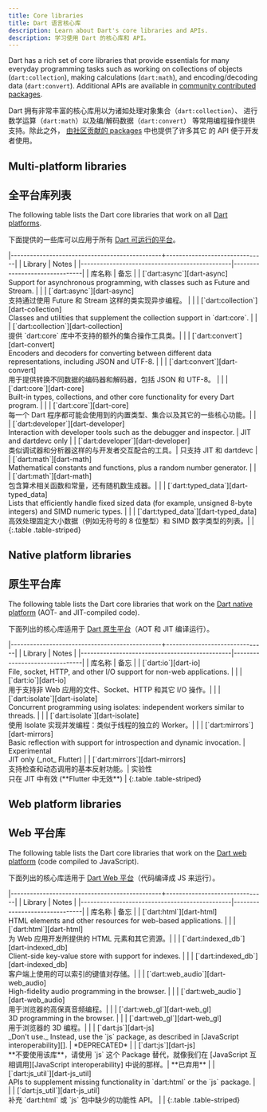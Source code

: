 ```yaml
---
title: Core libraries
title: Dart 语言核心库
description: Learn about Dart's core libraries and APIs.
description: 学习使用 Dart 的核心库和 API。
---
```


Dart has a rich set of core libraries that provide essentials for many everyday
programming tasks such as working on collections of objects
(`dart:collection`), making calculations (`dart:math`), and encoding/decoding
data (`dart:convert`). Additional APIs are available in
[community contributed packages](/guides/libraries/useful-libraries).

Dart 拥有非常丰富的核心库用以为诸如处理对象集合（`dart:collection`）、
进行数学运算（`dart:math`）以及编/解码数据（`dart:convert`）
等常用编程操作提供支持。除此之外，
[由社区贡献的 packages](/guides/libraries/useful-libraries) 中也提供了许多其它
的 API 便于开发者使用。

<style>
  th:first-child {
    width: 80%;
  }
</style>

## Multi-platform libraries

## 全平台库列表

The following table lists the Dart core libraries that work on all
[Dart platforms](/overview#platform).

下面提供的一些库可以应用于所有 [Dart 可运行的平台](/overview#platform)。

<div class="table-wrapper" markdown="1">
|-----------------------------------------------+-------------------------------|
| Library                                       | Notes                         |
|-----------------------------------------------|-------------------------------|
| 库名称                                        | 备忘                         |
| [`dart:async`][dart-async]              <br> Support for asynchronous programming, with classes such as Future and Stream. | |
| [`dart:async`][dart-async]              <br> 支持通过使用 Future 和 Stream 这样的类实现异步编程。 | |
| [`dart:collection`][dart-collection]    <br> Classes and utilities that supplement the collection support in `dart:core`. | |
| [`dart:collection`][dart-collection]    <br> 提供 `dart:core` 库中不支持的额外的集合操作工具类。| |
| [`dart:convert`][dart-convert]          <br> Encoders and decoders for converting between different data representations, including JSON and UTF-8. | |
| [`dart:convert`][dart-convert]          <br> 用于提供转换不同数据的编码器和解码器，包括 JSON 和 UTF-8。 | |
| [`dart:core`][dart-core]                <br> Built-in types, collections, and other core functionality for every Dart program. | |
| [`dart:core`][dart-core]                <br> 每一个 Dart 程序都可能会使用到的内置类型、集合以及其它的一些核心功能。| |
| [`dart:developer`][dart-developer]      <br> Interaction with developer tools such as the debugger and inspector. | JIT and dartdevc only |
| [`dart:developer`][dart-developer]      <br> 类似调试器和分析器这样的与开发者交互配合的工具。| 只支持 JIT 和 dartdevc |
| [`dart:math`][dart-math]                <br> Mathematical constants and functions, plus a random number generator. | |
| [`dart:math`][dart-math]                <br> 包含算术相关函数和常量，还有随机数生成器。| |
| [`dart:typed_data`][dart-typed_data]    <br> Lists that efficiently handle fixed sized data (for example, unsigned 8-byte integers) and SIMD numeric types. | |
| [`dart:typed_data`][dart-typed_data]    <br> 高效处理固定大小数据（例如无符号的 8 位整型）和 SIMD 数字类型的列表。| |
{:.table .table-striped}
</div>

## Native platform libraries

## 原生平台库

The following table lists the Dart core libraries that work on the
[Dart native platform](/overview#platform) (AOT- and JIT-compiled code).

下面列出的核心库适用于 [Dart 原生平台](/overview#platform)（AOT 和 JIT 编译运行）。

<div class="table-wrapper" markdown="1">
|-----------------------------------------------+-------------------------------|
| Library                                       | Notes                         |
|-----------------------------------------------|-------------------------------|
| 库名称                                        | 备忘                         |
| [`dart:io`][dart-io]                    <br> File, socket, HTTP, and other I/O support for non-web applications. | |
| [`dart:io`][dart-io]                    <br> 用于支持非 Web 应用的文件、Socket、HTTP 和其它 I/O 操作。| |
| [`dart:isolate`][dart-isolate]          <br> Concurrent programming using isolates: independent workers similar to threads. | |
| [`dart:isolate`][dart-isolate]          <br> 使用 Isolate 实现并发编程：类似于线程的独立的 Worker。| |
| [`dart:mirrors`][dart-mirrors]          <br> Basic reflection with support for introspection and dynamic invocation. | Experimental<br>JIT only (_not_&nbsp;Flutter) |
| [`dart:mirrors`][dart-mirrors]          <br> 支持检查和动态调用的基本反射功能。| 实验性<br>只在 JIT 中有效 (**Flutter 中无效**) |
{:.table .table-striped}
</div>

## Web platform libraries

## Web 平台库

The following table lists the Dart core libraries that work on the
[Dart web platform](/overview#platform) (code compiled to JavaScript).

下面列出的核心库适用于 [Dart Web 平台](/overview#platform)（代码编译成 JS 来运行）。

<div class="table-wrapper" markdown="1">
|-----------------------------------------------+-------------------------------|
| Library                                       | Notes                         |
|-----------------------------------------------|-------------------------------|
| 库名称                                        | 备忘                         |
| [`dart:html`][dart-html]                <br> HTML elements and other resources for web-based applications. | |
| [`dart:html`][dart-html]                <br> 为 Web 应用开发所提供的 HTML 元素和其它资源。| |
| [`dart:indexed_db`][dart-indexed_db]    <br> Client-side key-value store with support for indexes. | |
| [`dart:indexed_db`][dart-indexed_db]    <br> 客户端上使用的可以索引的键值对存储。| |
| [`dart:web_audio`][dart-web_audio]      <br> High-fidelity audio programming in the browser. | |
| [`dart:web_audio`][dart-web_audio]      <br> 用于浏览器的高保真音频编程。| |
| [`dart:web_gl`][dart-web_gl]            <br> 3D programming in the browser. | |
| [`dart:web_gl`][dart-web_gl]            <br> 用于浏览器的 3D 编程。| |
| [`dart:js`][dart-js]                    <br> _Don't use._ Instead, use the `js` package, as described in [JavaScript interoperability][]. | *DEPRECATED* |
| [`dart:js`][dart-js]                    <br> **不要使用该库**，请使用 `js` 这个 Package 替代，就像我们在 [JavaScript 互相调用][JavaScript interoperability] 中说的那样。| **已弃用** |
| [`dart:js_util`][dart-js_util]          <br> APIs to supplement missing functionality in `dart:html` or the `js` package. | |
| [`dart:js_util`][dart-js_util]          <br> 补充 `dart:html` 或 `js` 包中缺少的功能性 API。 | |
{:.table .table-striped}

</div>

[dart-async]: {{site.dart_api}}/{{site.data.pkg-vers.SDK.channel}}/dart-async/dart-async-library.html
[dart-collection]: {{site.dart_api}}/{{site.data.pkg-vers.SDK.channel}}/dart-collection/dart-collection-library.html
[dart-convert]: {{site.dart_api}}/{{site.data.pkg-vers.SDK.channel}}/dart-convert/dart-convert-library.html
[dart-core]: {{site.dart_api}}/{{site.data.pkg-vers.SDK.channel}}/dart-core/dart-core-library.html
[dart-developer]: {{site.dart_api}}/{{site.data.pkg-vers.SDK.channel}}/dart-developer/dart-developer-library.html
[dart-math]: {{site.dart_api}}/{{site.data.pkg-vers.SDK.channel}}/dart-math/dart-math-library.html
[dart-collection]: {{site.dart_api}}/{{site.data.pkg-vers.SDK.channel}}/dart-collection/dart-collection-library.html
[dart-typed_data]: {{site.dart_api}}/{{site.data.pkg-vers.SDK.channel}}/dart-typed_data/dart-typed_data-library.html
[dart-cli]: {{site.dart_api}}/{{site.data.pkg-vers.SDK.channel}}/dart-cli/dart-cli-library.html
[dart-io]: {{site.dart_api}}/{{site.data.pkg-vers.SDK.channel}}/dart-io/dart-io-library.html
[dart-isolate]: {{site.dart_api}}/{{site.data.pkg-vers.SDK.channel}}/dart-isolate/dart-isolate-library.html
[dart-mirrors]: {{site.dart_api}}/{{site.data.pkg-vers.SDK.channel}}/dart-mirrors/dart-mirrors-library.html
[dart-html]: {{site.dart_api}}/{{site.data.pkg-vers.SDK.channel}}/dart-html/dart-html-library.html
[dart-indexed_db]: {{site.dart_api}}/{{site.data.pkg-vers.SDK.channel}}/dart-indexed_db/dart-indexed_db-library.html
[dart-js]: {{site.dart_api}}/{{site.data.pkg-vers.SDK.channel}}/dart-js/dart-js-library.html
[dart-js_util]: {{site.dart_api}}/{{site.data.pkg-vers.SDK.channel}}/dart-js_util/dart-js_util-library.html
[dart-svg]: {{site.dart_api}}/{{site.data.pkg-vers.SDK.channel}}/dart-svg/dart-svg-library.html
[dart-web_audio]: {{site.dart_api}}/{{site.data.pkg-vers.SDK.channel}}/dart-web_audio/dart-web_audio-library.html
[dart-web_gl]: {{site.dart_api}}/{{site.data.pkg-vers.SDK.channel}}/dart-web_gl/dart-web_gl-library.html
[JavaScript interoperability]: /web/js-interop
